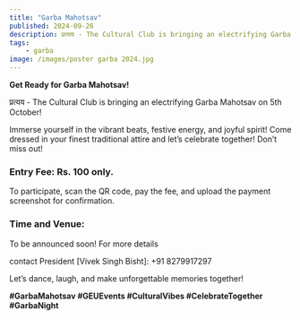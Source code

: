 ```yaml
---
title: "Garba Mahotsav"
published: 2024-09-26
description: प्रत्यय - The Cultural Club is bringing an electrifying Garba Mahotsav on 5th October!
tags:
    - garba
image: /images/poster garba 2024.jpg
---
```


**Get Ready for Garba Mahotsav!**

प्रत्यय - The Cultural Club is bringing an electrifying Garba Mahotsav on 5th
October!

Immerse yourself in the vibrant beats, festive energy, and joyful spirit! Come
dressed in your finest traditional attire and let’s celebrate together! Don’t
miss out!

### Entry Fee: Rs. 100 only.

To participate, scan the QR code, pay the fee, and upload the payment screenshot
for confirmation.

### Time and Venue:

To be announced soon! For more details

contact President [Vivek Singh Bisht]: +91 8279917297

Let’s dance, laugh, and make unforgettable memories together!

**#GarbaMahotsav #GEUEvents #CulturalVibes #CelebrateTogether #GarbaNight**
